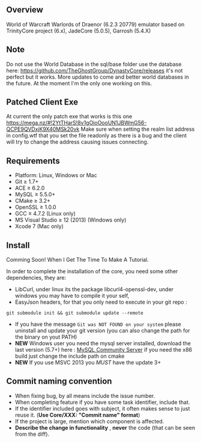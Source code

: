 ## Overview
World of Warcraft Warlords of Draenor (6.2.3 20779) emulator based on TrinityCore project (6.x), JadeCore (5.0.5), Garrosh (5.4.X)

## Note 
Do not use the World Database in the sql/base folder use the database here: https://github.com/TheGhostGroup/DynastyCore/releases
it's not perfect but it works. More updates to come and better world databases in the future. At the moment I'm the only one working on this.

## Patched Client Exe
At current the only patch exe that works is this one https://mega.nz/#!2YtTHarS!8v1gOioOooUN1JBWmG56-QCPE9QVDxjK9X40MSk20vk
Make sure when setting the realm list address in config.wtf that you set the file readonly as there is a bug and the client will try to change the address causing issues connecting.


## Requirements

+ Platform: Linux, Windows or Mac
+ Git ≥ 1.7+
+ ACE ≥ 6.2.0
+ MySQL ≥ 5.5.0+
+ CMake ≥ 3.2+
+ OpenSSL ≥ 1.0.0
+ GCC ≥ 4.7.2 (Linux only)
+ MS Visual Studio ≥ 12 (2013) (Windows only)
+ Xcode 7 (Mac only)


## Install

Comming Soon! When I Get The Time To Make A Tutorial.

In order to complete the installation of the core, you need some other dependencies, they are:
- LibCurl, under linux its the package libcurl4-openssl-dev, under windows you may have to compile it your self,
- EasyJson headers, for that you only need to execute in your git repo :

```
git submodule init && git submodule update --remote
```

- If you have the message `Git was NOT FOUND on your system` please uninstall and update your git version (you can also change the path for the binary on yout PATH)
- **NEW** Windows user you need the mysql server installed, download the last version (5.7+) here : [MySQL Community Server](http://dev.mysql.com/downloads/mysql/) if you need the x86 build just change the include path on cmake
- **NEW** If you use MSVC 2013 you *MUST* have the update 3+

## Commit naming convention
- When fixing bug, by all means include the issue number.
- When completing feature if you have some task identifier, include that.
- If the identifier included goes with subject, it often makes sense to just reuse it. (**Use Core/XXX: "Commit name" format**)
- If the project is large, mention which component is affected.
- **Describe the change in functionality** , **never** the code (that can be seen from the diff).

